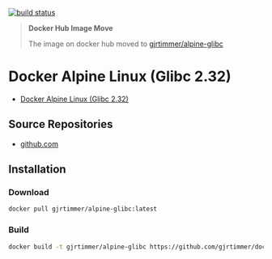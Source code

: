[![build status](https://gitlab.timmertech.nl/docker/alpine-glibc/badges/master/pipeline.svg)](https://gitlab.timmertech.nl/docker/alpine-glibc/commits/master)

> **Docker Hub Image Move**
> 
> The image on docker hub moved to [gjrtimmer/alpine-glibc](https://hub.docker.com/repository/docker/gjrtimmer/alpine-glibc)

# Docker Alpine Linux (Glibc 2.32)

- [Docker Alpine Linux (Glibc 2.32)](#docker-alpine-linux-glibc-232)

## Source Repositories

- [github.com](https://github.com/gjrtimmer/docker-alpine-glibc)

## Installation

### Download

```bash
docker pull gjrtimmer/alpine-glibc:latest
```

### Build

```bash
docker build -t gjrtimmer/alpine-glibc https://github.com/gjrtimmer/docker-alpine-glibc
```